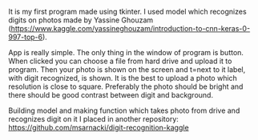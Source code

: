 It is my first program made using tkinter. I used model which recognizes digits on photos made by Yassine Ghouzam (https://www.kaggle.com/yassineghouzam/introduction-to-cnn-keras-0-997-top-6).

App is really simple. The only thing in the window of program is button. When clicked you can choose a file from hard drive and upload it to program. Then your photo is shown on the screen and t=next to it label, with digit recognized, is shown. It is the best to upload a photo which resolution is close to square. Preferably the photo should be bright and there should be good contrast between digit and background.

Building model and making function which takes photo from drive and recognizes digit on it I placed in another repository: https://github.com/msarnacki/digit-recognition-kaggle
